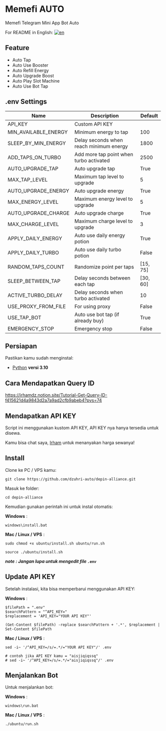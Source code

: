 # Memefi AUTO

Memefi Telegram Mini App Bot Auto

For README in English: [![en](https://img.shields.io/badge/README-en-red.svg)](https://github.com/dzuhri-auto/memefi/blob/master/README.md)

## Feature

- Auto Tap
- Auto Use Booster
- Auto Refill Energy
- Auto Upgrade Boost
- Auto Play Slot Machine
- Auto Use Bot Tap

## .env Settings

| Name                 | Description                             | Default  |
| -------------------- | --------------------------------------- | -------- |
| API_KEY              | Custom API KEY                          |          |
| MIN_AVAILABLE_ENERGY | Minimum energy to tap                   | 100      |
| SLEEP_BY_MIN_ENERGY  | Delay seconds when reach minimum energy | 1800     |
| ADD_TAPS_ON_TURBO    | Add more tap point when turbo activated | 2500     |
| AUTO_UPGRADE_TAP     | Auto upgrade tap                        | True     |
| MAX_TAP_LEVEL        | Maximum tap level to upgrade            | 5        |
| AUTO_UPGRADE_ENERGY  | Auto upgrade energy                     | True     |
| MAX_ENERGY_LEVEL     | Maximum energy level to upgrade         | 5        |
| AUTO_UPGRADE_CHARGE  | Auto upgrade charge                     | True     |
| MAX_CHARGE_LEVEL     | Maximum charge level to upgrade         | 3        |
| APPLY_DAILY_ENERGY   | Auto use daily energy potion            | True     |
| APPLY_DAILY_TURBO    | Auto use daily turbo potion             | False    |
| RANDOM_TAPS_COUNT    | Randomize point per taps                | [15, 75] |
| SLEEP_BETWEEN_TAP    | Delay seconds between each tap          | [30, 60] |
| ACTIVE_TURBO_DELAY   | Delay seconds when turbo activated      | 10       |
| USE_PROXY_FROM_FILE  | For using proxy                         | False    |
| USE_TAP_BOT          | Auto use bot tap (if already buy)       | True     |
| EMERGENCY_STOP       | Emergency stop                          | False    |

## Persiapan

Pastikan kamu sudah menginstal:

- [Python](https://www.python.org/downloads/release/python-31014/) **versi 3.10**

## Cara Mendapatkan Query ID

<https://irhamdz.notion.site/Tutorial-Get-Query-ID-f415621d4a9843d2a7a9ad2cfb9abeb4?pvs=74>



## Mendapatkan API KEY

Script ini menggunakan kustom API KEY, API KEY nya hanya tersedia untuk disewa.

Kamu bisa chat saya, [Irham](https://t.me/irhamdz) untuk menanyakan harga sewanya!

## Install

Clone ke PC / VPS kamu:

```shell
git clone https://github.com/dzuhri-auto/depin-alliance.git
```

Masuk ke folder:

```shell
cd depin-alliance
```

Kemudian gunakan perintah ini untuk instal otomatis:

**Windows** :

```shell
windows\install.bat
```

**Mac / Linux / VPS** :

```shell
sudo chmod +x ubuntu/install.sh ubuntu/run.sh
```

```shell
source ./ubuntu/install.sh
```

***note : Jangan lupa untuk mengedit file `.env`***

## Update API KEY

Setelah instalasi, kita bisa memperbarui menggunakan API KEY:

**Windows** :

```shell
$filePath = ".env"
$searchPattern = "^API_KEY="
$replacement = 'API_KEY="YOUR API KEY"'

(Get-Content $filePath) -replace $searchPattern + '.*', $replacement | Set-Content $filePath
```

**Mac / Linux / VPS** :

```shell
sed -i~ '/^API_KEY=/s/=.*/="YOUR API KEY"/' .env

# contoh jika API KEY kamu = "aisjiqiqssq"
# sed -i~ '/^API_KEY=/s/=.*/="aisjiqiqssq"/' .env
```

## Menjalankan Bot

Untuk menjalankan bot:

**Windows** :

```shell
windows\run.bat
```

**Mac / Linux / VPS** :

```shell
./ubuntu/run.sh
```
